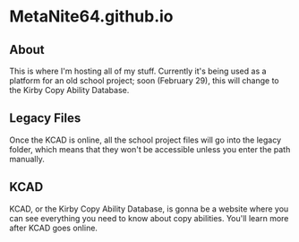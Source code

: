 # MetaNite64.github.io
## About
This is where I'm hosting all of my stuff. Currently it's being used as a platform for an old school project; soon (February 29), this will change to the Kirby Copy Ability Database.
## Legacy Files
Once the KCAD is online, all the school project files will go into the legacy folder, which means that they won't be accessible unless you enter the path manually.
## KCAD
KCAD, or the Kirby Copy Ability Database, is gonna be a website where you can see everything you need to know about copy abilities. You'll learn more after KCAD goes online.
